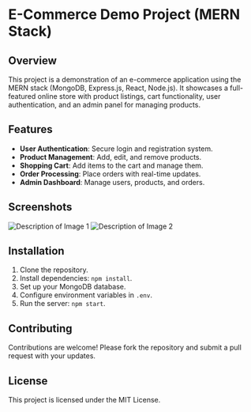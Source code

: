 # E-Commerce Demo Project (MERN Stack)

## Overview
This project is a demonstration of an e-commerce application using the MERN stack (MongoDB, Express.js, React, Node.js). It showcases a full-featured online store with product listings, cart functionality, user authentication, and an admin panel for managing products.

## Features
- **User Authentication**: Secure login and registration system.
- **Product Management**: Add, edit, and remove products.
- **Shopping Cart**: Add items to the cart and manage them.
- **Order Processing**: Place orders with real-time updates.
- **Admin Dashboard**: Manage users, products, and orders.

## Screenshots
![Description of Image 1](./images/image1.jpg)
![Description of Image 2](./images/image2.png)

## Installation
1. Clone the repository.
2. Install dependencies: `npm install`.
3. Set up your MongoDB database.
4. Configure environment variables in `.env`.
5. Run the server: `npm start`.

## Contributing
Contributions are welcome! Please fork the repository and submit a pull request with your updates.

## License
This project is licensed under the MIT License.
